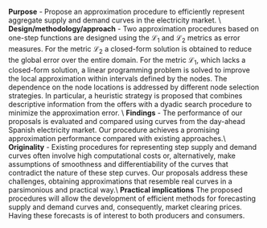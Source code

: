 **Purpose** - Propose an approximation procedure to efficiently represent aggregate supply and demand curves in the electricity market. \\
**Design/methodology/approach** - Two approximation procedures based on one-step functions are designed using the $\mathcal{L}_1$ and $\mathcal{L}_2$ metrics as error measures. For the metric $\mathcal{L}_2$ a closed-form solution is obtained to reduce the global error over the entire domain. For the metric $\mathcal{L}_1$, which lacks a closed-form solution, a linear programming problem is solved to improve the local approximation within intervals defined by the nodes. The dependence on the node locations is addressed by different node selection strategies. In particular, a heuristic strategy is proposed that combines descriptive information from the offers with a dyadic search procedure to minimize the approximation error. \\
**Findings** - The performance of our proposals is evaluated and compared using curves from the day-ahead Spanish electricity market. Our procedure achieves a promising approximation performance compared with existing approaches.\\
**Originality** - Existing procedures for representing step supply and demand curves often involve high computational costs or, alternatively, make assumptions of smoothness and differentiability of the curves that contradict the nature of these step curves. Our proposals address these challenges, obtaining approximations that resemble real curves in a parsimonious and practical way.\\
**Practical implications** The proposed procedures will allow the development of efficient methods for forecasting supply and demand curves and, consequently, market clearing prices. Having these forecasts is of interest to both producers and consumers.
